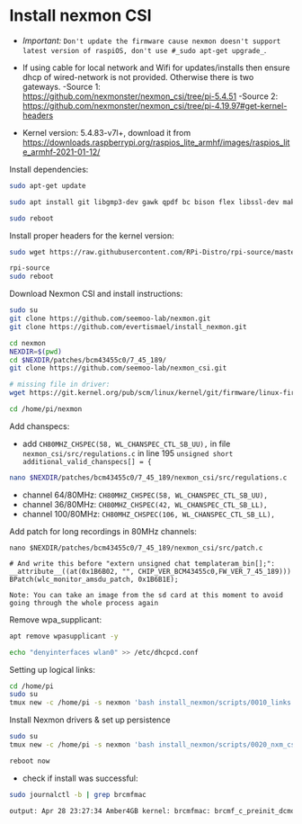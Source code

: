 # Install nexmon CSI
- _Important:_ `Don't update the firmware cause nexmon doesn't support latest version of raspiOS, don't use #_sudo apt-get upgrade_`.
- If using cable for local network and Wifi for updates/installs then ensure dhcp of wired-network is not provided. Otherwise there is two gateways.
-Source 1: https://github.com/nexmonster/nexmon_csi/tree/pi-5.4.51
-Source 2: https://github.com/nexmonster/nexmon_csi/tree/pi-4.19.97#get-kernel-headers

- Kernel version: 5.4.83-v7l+, download it from https://downloads.raspberrypi.org/raspios_lite_armhf/images/raspios_lite_armhf-2021-01-12/

Install dependencies:
```sh
sudo apt-get update

sudo apt install git libgmp3-dev gawk qpdf bc bison flex libssl-dev make automake texinfo libtool-bin tcpdump tmux openssl libncurses5-dev

sudo reboot
```
Install proper headers for the kernel version:

```sh
sudo wget https://raw.githubusercontent.com/RPi-Distro/rpi-source/master/rpi-source -O /usr/local/bin/rpi-source && sudo chmod +x /usr/local/bin/rpi-source && /usr/local/bin/rpi-source -q --tag-update

rpi-source
sudo reboot
```

Download Nexmon CSI and install instructions:
```sh
sudo su
git clone https://github.com/seemoo-lab/nexmon.git
git clone https://github.com/evertismael/install_nexmon.git

cd nexmon
NEXDIR=$(pwd)
cd $NEXDIR/patches/bcm43455c0/7_45_189/
git clone https://github.com/seemoo-lab/nexmon_csi.git

# missing file in driver:
wget https://git.kernel.org/pub/scm/linux/kernel/git/firmware/linux-firmware.git/tree/brcm/brcmfmac43455-sdio.raspberrypi,4-model-b.txt

cd /home/pi/nexmon
```
Add chanspecs:

- add `CH80MHZ_CHSPEC(58, WL_CHANSPEC_CTL_SB_UU),` in file  `nexmon_csi/src/regulations.c` in line 195 `unsigned short additional_valid_chanspecs[] = {`
```sh
nano $NEXDIR/patches/bcm43455c0/7_45_189/nexmon_csi/src/regulations.c
```
- channel 64/80MHz:  `CH80MHZ_CHSPEC(58, WL_CHANSPEC_CTL_SB_UU),`
- channel 36/80MHz:  `CH80MHZ_CHSPEC(42, WL_CHANSPEC_CTL_SB_LL),`
- channel 100/80MHz:  `CH80MHZ_CHSPEC(106, WL_CHANSPEC_CTL_SB_LL),`

Add patch for long recordings in 80MHz channels:
```
nano $NEXDIR/patches/bcm43455c0/7_45_189/nexmon_csi/src/patch.c

# And write this before "extern unsigned chat templateram_bin[];":
__attribute__((at(0x1B6B02, "", CHIP_VER_BCM43455c0,FW_VER_7_45_189)))
BPatch(wlc_monitor_amsdu_patch, 0x1B6B1E);

```

`Note: You can take an image from the sd card at this moment to avoid going through the whole process again`

Remove wpa_supplicant:
```sh
apt remove wpasupplicant -y

echo "denyinterfaces wlan0" >> /etc/dhcpcd.conf
```
Setting up logical links:
```sh
cd /home/pi
sudo su
tmux new -c /home/pi -s nexmon 'bash install_nexmon/scripts/0010_links.sh | tee ./0010.log'
```
Install Nexmon drivers & set up persistence
```sh
sudo su
tmux new -c /home/pi -s nexmon 'bash install_nexmon/scripts/0020_nxm_csi.sh | tee ./0020.log'

reboot now
```

- check if install was successful:
```sh
sudo journalctl -b | grep brcmfmac

output: Apr 28 23:27:34 Amber4GB kernel: brcmfmac: brcmf_c_preinit_dcmds: Firmware: BCM4345/6 wl0: Apr 28 2021 23:27:00 version 7.45.189 (nexmon.org/csi: v0.1.1-5-g9d86-1)
```


<!--stackedit_data:
eyJoaXN0b3J5IjpbNzE2NzU3NTY2LDIwNjU2NzU4ODAsLTExNj
IzNzM4NTYsMjA2NTY3NTg4MCwtODA4NDA0Njc5LDQyMjkwNzY1
Myw4NDIzOTEwMDAsLTEwNDk5NzM0OTYsLTE3MDQ3OTg2OTksNz
kxODY3NjgxLC03MzMxMzUxNjEsLTIwNzM2NjExOTUsMzY3Nzc5
NjE5LDEyMTIwNTk0NzIsMTQyNjY4NjQzNCwtMTI1OTg5ODAwMC
wtNDE1NTQwNzMsLTE2NTM0NjA4OTZdfQ==
-->